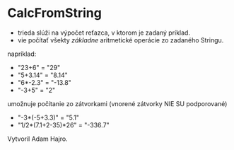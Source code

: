 # CalcFromString
- trieda slúži na výpočet reťazca, v ktorom je zadaný príklad. 
- vie počítať všekty *základne* aritmetické operácie zo zadaného Stringu.<br>

napríklad:
   - "23+6"   = "29"
   - "5+3.14" = "8.14"
   - "6*-2.3" = "-13.8"
   - "-3+5"   = "2"

umožnuje počítanie zo zátvorkami (vnorené zátvorky NIE SU podporované)
   - "-3*(-5+3.3)"       = "5.1"
   - "1/2*(7.1+2-35)*26" = "-336.7"

Vytvoril Adam Hajro.